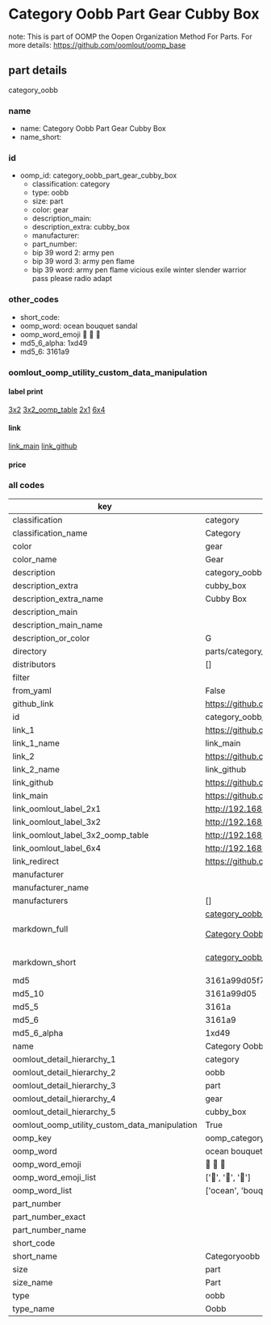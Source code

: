 # Category Oobb Part Gear Cubby Box  

note: This is part of OOMP the Oopen Organization Method For Parts. For more details: https://github.com/oomlout/oomp_base

##  part details
  



category_oobb



### name
* name: Category Oobb Part Gear Cubby Box
* name_short: 
### id
* oomp_id: category_oobb_part_gear_cubby_box
  * classification: category
  * type: oobb
  * size: part
  * color: gear
  * description_main: 
  * description_extra: cubby_box
  * manufacturer: 
  * part_number: 
  * bip 39 word 2: army pen
  * bip 39 word 3: army pen flame
  * bip 39 word: army pen flame vicious exile winter slender warrior pass please radio adapt

### other_codes
* short_code: 
* oomp_word: ocean bouquet sandal
* oomp_word_emoji :ocean: :bouquet: :sandal:
* md5_6_alpha: 1xd49
* md5_6: 3161a9






### oomlout_oomp_utility_custom_data_manipulation
#### label print
[3x2](http://192.168.1.245:1112/?label=oomp%201xd49)
[3x2_oomp_table](http://192.168.1.108:1112/?label=oomp%201xd49)
[2x1](http://192.168.1.242:1112/?label=oomp%201xd49)
[6x4](http://192.168.1.55:1112/?label=oomp%201xd49)    

#### link

[link_main](https://github.com/oomlout/oomlout_oomp_version_1_messy/tree/main/parts/category_oobb_part_gear_cubby_box) [link_github](https://github.com/oomlout/oomlout_oomp_version_1_messy/tree/main/parts/category_oobb_part_gear_cubby_box)                             

#### price







### all codes 
| key | value |  
| --- | --- |  
| classification | category |  
| classification_name | Category |  
| color | gear |  
| color_name | Gear |  
| description | category_oobb |  
| description_extra | cubby_box |  
| description_extra_name | Cubby Box |  
| description_main |  |  
| description_main_name |  |  
| description_or_color | G  |  
| directory | parts/category_oobb_part_gear_cubby_box |  
| distributors | [] |  
| filter |  |  
| from_yaml | False |  
| github_link | https://github.com/oomlout/oomlout_oomp_part_src/tree/main/parts/category_oobb_part_gear_cubby_box |  
| id | category_oobb_part_gear_cubby_box |  
| link_1 | https://github.com/oomlout/oomlout_oomp_version_1_messy/tree/main/parts/category_oobb_part_gear_cubby_box |  
| link_1_name | link_main |  
| link_2 | https://github.com/oomlout/oomlout_oomp_version_1_messy/tree/main/parts/category_oobb_part_gear_cubby_box |  
| link_2_name | link_github |  
| link_github | https://github.com/oomlout/oomlout_oomp_version_1_messy/tree/main/parts/category_oobb_part_gear_cubby_box |  
| link_main | https://github.com/oomlout/oomlout_oomp_version_1_messy/tree/main/parts/category_oobb_part_gear_cubby_box |  
| link_oomlout_label_2x1 | http://192.168.1.242:1112/?label=oomp%201xd49 |  
| link_oomlout_label_3x2 | http://192.168.1.245:1112/?label=oomp%201xd49 |  
| link_oomlout_label_3x2_oomp_table | http://192.168.1.108:1112/?label=oomp%201xd49 |  
| link_oomlout_label_6x4 | http://192.168.1.55:1112/?label=oomp%201xd49 |  
| link_redirect | https://github.com/oomlout/oomlout_oomp_version_1_messy/tree/main/parts/category_oobb_part_gear_cubby_box |  
| manufacturer |  |  
| manufacturer_name |  |  
| manufacturers | [] |  
| markdown_full | [category_oobb_part_gear_cubby_box](none)<br>[](none)<br>[Category Oobb Part Gear Cubby Box](none)<br><br> |  
| markdown_short | [category_oobb_part_gear_cubby_box](none)<br><br> |  
| md5 | 3161a99d05f7596bf027df38b0a89860 |  
| md5_10 | 3161a99d05 |  
| md5_5 | 3161a |  
| md5_6 | 3161a9 |  
| md5_6_alpha | 1xd49 |  
| name | Category Oobb Part Gear Cubby Box |  
| oomlout_detail_hierarchy_1 | category |  
| oomlout_detail_hierarchy_2 | oobb |  
| oomlout_detail_hierarchy_3 | part |  
| oomlout_detail_hierarchy_4 | gear |  
| oomlout_detail_hierarchy_5 | cubby_box |  
| oomlout_oomp_utility_custom_data_manipulation | True |  
| oomp_key | oomp_category_oobb_part_gear_cubby_box |  
| oomp_word | ocean bouquet sandal |  
| oomp_word_emoji | :ocean: :bouquet: :sandal: |  
| oomp_word_emoji_list | [':ocean:', ':bouquet:', ':sandal:'] |  
| oomp_word_list | ['ocean', 'bouquet', 'sandal'] |  
| part_number |  |  
| part_number_exact |  |  
| part_number_name |  |  
| short_code |  |  
| short_name | Categoryoobb |  
| size | part |  
| size_name | Part |  
| type | oobb |  
| type_name | Oobb |  
